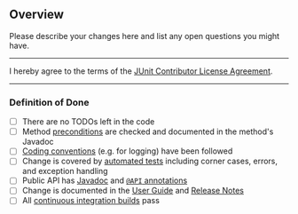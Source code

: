 ## Overview

Please describe your changes here and list any open questions you might have.

---

I hereby agree to the terms of the [JUnit Contributor License Agreement](https://github.com/junit-team/junit5/blob/002a0052926ddee57cf90580fa49bc37e5a72427/CONTRIBUTING.md#junit-contributor-license-agreement).

---

### Definition of Done

- [ ] There are no TODOs left in the code
- [ ] Method [preconditions](https://junit.org/junit5/docs/snapshot/api/org/junit/platform/commons/util/Preconditions.html) are checked and documented in the method's Javadoc
- [ ] [Coding conventions](https://github.com/junit-team/junit5/blob/master/CONTRIBUTING.md#coding-conventions) (e.g. for logging) have been followed
- [ ] Change is covered by [automated tests](https://github.com/junit-team/junit5/blob/master/CONTRIBUTING.md#tests) including corner cases, errors, and exception handling
- [ ] Public API has [Javadoc](https://github.com/junit-team/junit5/blob/master/CONTRIBUTING.md#javadoc) and [`@API` annotations](https://apiguardian-team.github.io/apiguardian/docs/current/api/org/apiguardian/api/API.html)
- [ ] Change is documented in the [User Guide](https://junit.org/junit5/docs/snapshot/user-guide/) and [Release Notes](https://junit.org/junit5/docs/snapshot/user-guide/#release-notes)
- [ ] All [continuous integration builds](https://github.com/junit-team/junit5#continuous-integration-builds) pass

